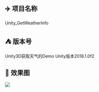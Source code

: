 ## :airplane: 项目名称
Unity_GetWeatherInfo

## :tent: 版本号
 Unity3D获取天气的Demo Unity版本2018.1.0f2

## :rainbow: 效果图
<img src="http://cdn.qq764424567.top/20200508160618.png">
